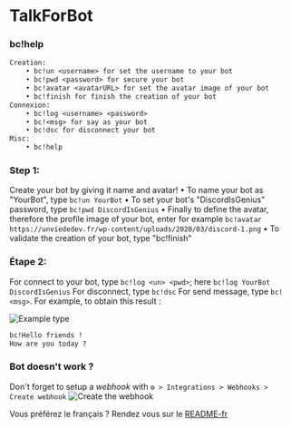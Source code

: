 # TalkForBot

### bc!help
```txt
Creation:
    • bc!un <username> for set the username to your bot
    • bc!pwd <password> for secure your bot
    • bc!avatar <avatarURL> for set the avatar image of your bot
    • bc!finish for finish the creation of your bot
Connexion:
    • bc!log <username> <password> 
    • bc!<msg> for say as your bot
    • bc!dsc for disconnect your bot
Misc:
    • bc!help
```

### Step 1:
Create your bot by giving it name and avatar!
• To name your bot as "YourBot", type `bc!un YourBot`
• To set your bot's "DiscordIsGenius" password, type `bc!pwd DiscordIsGenius`
• Finally to define the avatar, therefore the profile image of your bot, enter for example `bc!avatar https://unviededev.fr/wp-content/uploads/2020/03/discord-1.png`
• To validate the creation of your bot, type "bc!finish"

### Étape 2:
For connect to your bot, type `bc!log <un> <pwd>`; here `bc!log YourBot DiscordIsGenius`
For disconnect, type `bc!dsc`
For send message, type `bc!<msg>`. For example, to obtain this result :<br>

![Example](https://cdn.discordapp.com/attachments/833611556411277362/833614678470819870/unknown.png)
type
```txt
bc!Hello friends !
How are you today ?
```

### Bot doesn't work ?
Don't forget to setup a *webhook* with `⚙️ > Integrations > Webhooks > Create webhook`
![Create the webhook](https://discordjs.guide/assets/img/creating-webhooks-1.6ad23b58.png)

Vous préférez le français ? Rendez vous sur le [README-fr](./README-fr.md)
